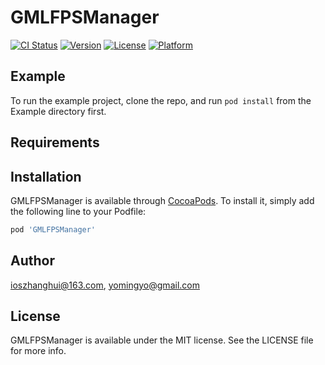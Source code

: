 # GMLFPSManager

[![CI Status](https://img.shields.io/travis/ioszhanghui@163.com/GMLFPSManager.svg?style=flat)](https://travis-ci.org/ioszhanghui@163.com/GMLFPSManager)
[![Version](https://img.shields.io/cocoapods/v/GMLFPSManager.svg?style=flat)](https://cocoapods.org/pods/GMLFPSManager)
[![License](https://img.shields.io/cocoapods/l/GMLFPSManager.svg?style=flat)](https://cocoapods.org/pods/GMLFPSManager)
[![Platform](https://img.shields.io/cocoapods/p/GMLFPSManager.svg?style=flat)](https://cocoapods.org/pods/GMLFPSManager)

## Example

To run the example project, clone the repo, and run `pod install` from the Example directory first.

## Requirements

## Installation

GMLFPSManager is available through [CocoaPods](https://cocoapods.org). To install
it, simply add the following line to your Podfile:

```ruby
pod 'GMLFPSManager'
```

## Author

ioszhanghui@163.com, yomingyo@gmail.com

## License

GMLFPSManager is available under the MIT license. See the LICENSE file for more info.
